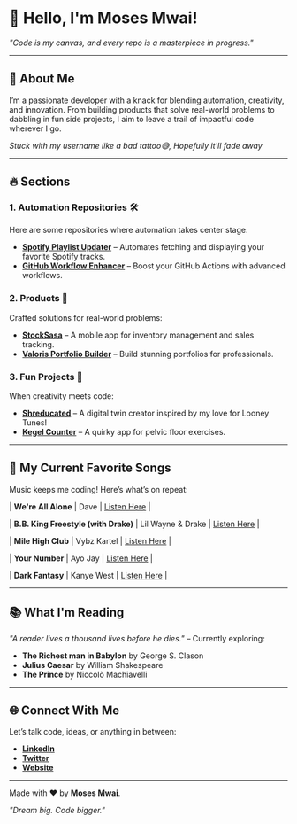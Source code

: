 # 👋 Hello, I'm Moses Mwai!

_"Code is my canvas, and every repo is a masterpiece in progress."_

---

## 🚀 About Me
I’m a passionate developer with a knack for blending automation, creativity, and innovation. From building products that solve real-world problems to dabbling in fun side projects, I aim to leave a trail of impactful code wherever I go.

_Stuck with my username like a bad tattoo😅, Hopefully it'll fade away_

---

## 🔥 Sections

### **1. Automation Repositories** 🛠️
Here are some repositories where automation takes center stage:
- [**Spotify Playlist Updater**](https://github.com/username/spotify-updater) – Automates fetching and displaying your favorite Spotify tracks.
- [**GitHub Workflow Enhancer**](https://github.com/username/workflow-enhancer) – Boost your GitHub Actions with advanced workflows.

### **2. Products** 🚀
Crafted solutions for real-world problems:
- [**StockSasa**](https://github.com/username/stocksasa) – A mobile app for inventory management and sales tracking.
- [**Valoris Portfolio Builder**](https://github.com/username/valoris-builder) – Build stunning portfolios for professionals.

### **3. Fun Projects** 🎉
When creativity meets code:
- [**Shreducated**](https://github.com/moses946/shreducated) – A digital twin creator inspired by my love for Looney Tunes!
- [**Kegel Counter**](https://github.com/username/kegel-counter) – A quirky app for pelvic floor exercises.

---

## 🎵 My Current Favorite Songs
Music keeps me coding! Here’s what’s on repeat:

<!-- start spotify -->
| **We're All Alone** | Dave | [Listen Here](https://open.spotify.com/track/22agj1ppHejR41cUyf7k6v) |
 
| **B.B. King Freestyle (with Drake)** | Lil Wayne & Drake | [Listen Here](https://open.spotify.com/track/6EW1fwOk4JHmTZKINZsyjB) |
 
| **Mile High Club** | Vybz Kartel | [Listen Here](https://open.spotify.com/track/4efivRH01IYzHcTyNJgg6E) |
 
| **Your Number** | Ayo Jay | [Listen Here](https://open.spotify.com/track/5J4FiKDJIdJ8AKx2gaWMt4) |
 
| **Dark Fantasy** | Kanye West | [Listen Here](https://open.spotify.com/track/7yNK27ZTpHew0c55VvIJgm) |
<!-- end spotify -->

---

## 📚 What I'm Reading
_"A reader lives a thousand lives before he dies."_ – Currently exploring:
- **The Richest man in Babylon** by George S. Clason
- **Julius Caesar** by William Shakespeare
- **The Prince** by Niccolò Machiavelli

---

## 🌐 Connect With Me
Let’s talk code, ideas, or anything in between:
- **[LinkedIn](https://linkedin.com/in/moses-mwai)**
- **[Twitter](https://twitter.com/moses_mwai)**
- **[Website](https://yourwebsite.com)**

---

Made with ❤️ by **Moses Mwai**.

_"Dream big. Code bigger."_
